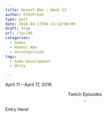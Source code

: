 ```yaml
---
title: Honest Abe – Week 13
author: ETdoFresh
type: post
date: 2016-04-17T04:14:12+00:00
draft: true
url: /?p=190
categories:
  - Games
  - Honest Abe
  - Uncategorized
tags:
  - Game Development
  - Unity

---
```

April 11 – April 17, 2016

<p style="text-align: center;">
  Twitch Episodes<br /> ...
</p>

Entry Here!